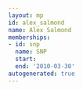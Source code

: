 ```yaml
---
layout: mp
id: alex_salmond
name: Alex Salmond
memberships:
- id: snp
  name: SNP
  start: 
  end: '2010-03-30'
autogenerated: true
---
```

